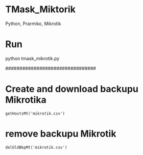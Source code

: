 # TMask_Miktorik
Python, Prarmiko, Mikrotik

# Run
python tmask_mikrotik.py


################################
# Create and download backupu Mikrotika
    getHostsMt('mikrotik.csv')
    
# remove backupu Mikrotik
    delOldBkpMt('mikrotik.csv')
